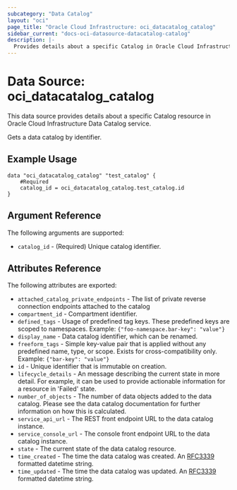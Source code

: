 ```yaml
---
subcategory: "Data Catalog"
layout: "oci"
page_title: "Oracle Cloud Infrastructure: oci_datacatalog_catalog"
sidebar_current: "docs-oci-datasource-datacatalog-catalog"
description: |-
  Provides details about a specific Catalog in Oracle Cloud Infrastructure Data Catalog service
---
```


# Data Source: oci_datacatalog_catalog
This data source provides details about a specific Catalog resource in Oracle Cloud Infrastructure Data Catalog service.

Gets a data catalog by identifier.

## Example Usage

```hcl
data "oci_datacatalog_catalog" "test_catalog" {
	#Required
	catalog_id = oci_datacatalog_catalog.test_catalog.id
}
```

## Argument Reference

The following arguments are supported:

* `catalog_id` - (Required) Unique catalog identifier.


## Attributes Reference

The following attributes are exported:

* `attached_catalog_private_endpoints` - The list of private reverse connection endpoints attached to the catalog
* `compartment_id` - Compartment identifier.
* `defined_tags` - Usage of predefined tag keys. These predefined keys are scoped to namespaces. Example: `{"foo-namespace.bar-key": "value"}` 
* `display_name` - Data catalog identifier, which can be renamed.
* `freeform_tags` - Simple key-value pair that is applied without any predefined name, type, or scope. Exists for cross-compatibility only. Example: `{"bar-key": "value"}` 
* `id` - Unique identifier that is immutable on creation.
* `lifecycle_details` - An message describing the current state in more detail. For example, it can be used to provide actionable information for a resource in 'Failed' state. 
* `number_of_objects` - The number of data objects added to the data catalog. Please see the data catalog documentation for further information on how this is calculated. 
* `service_api_url` - The REST front endpoint URL to the data catalog instance.
* `service_console_url` - The console front endpoint URL to the data catalog instance.
* `state` - The current state of the data catalog resource.
* `time_created` - The time the data catalog was created. An [RFC3339](https://tools.ietf.org/html/rfc3339) formatted datetime string.
* `time_updated` - The time the data catalog was updated. An [RFC3339](https://tools.ietf.org/html/rfc3339) formatted datetime string.

